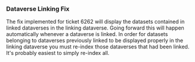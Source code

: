### Dataverse Linking Fix

The fix implemented for ticket 6262 will display the datasets contained in linked dataverses in the linking dataverse. Going forward this will happen automatically whenever a dataverse is linked. 
In order for datasets belonging to dataverses previously linked to be displayed properly in the linking dataverse you must re-index those dataverses that had been linked. It's probably easiest to simply re-index all.